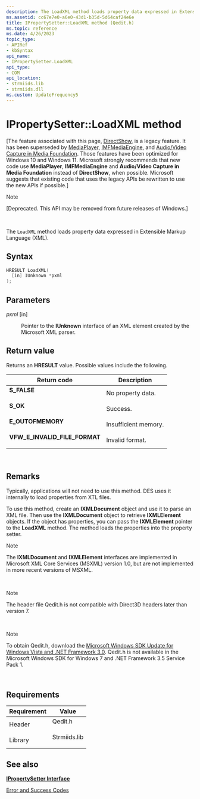 ```yaml
---
description: The LoadXML method loads property data expressed in Extensible Markup Language (XML).
ms.assetid: cc67e7e0-a6e0-43d1-b35d-5d64caf24e6e
title: IPropertySetter::LoadXML method (Qedit.h)
ms.topic: reference
ms.date: 4/26/2023
topic_type: 
- APIRef
- kbSyntax
api_name: 
- IPropertySetter.LoadXML
api_type: 
- COM
api_location: 
- strmiids.lib
- strmiids.dll
ms.custom: UpdateFrequency5
---
```


# IPropertySetter::LoadXML method

\[The feature associated with this page, [DirectShow](/windows/win32/directshow/directshow), is a legacy feature. It has been superseded by [MediaPlayer](/uwp/api/Windows.Media.Playback.MediaPlayer), [IMFMediaEngine](/windows/win32/api/mfmediaengine/nn-mfmediaengine-imfmediaengine), and [Audio/Video Capture in Media Foundation](windows/win32/medfound/audio-video-capture-in-media-foundation). Those features have been optimized for Windows 10 and Windows 11. Microsoft strongly recommends that new code use **MediaPlayer**, **IMFMediaEngine** and **Audio/Video Capture in Media Foundation** instead of **DirectShow**, when possible. Microsoft suggests that existing code that uses the legacy APIs be rewritten to use the new APIs if possible.\]

> [!Note]  
> \[Deprecated. This API may be removed from future releases of Windows.\]

 

The `LoadXML` method loads property data expressed in Extensible Markup Language (XML).

## Syntax


```C++
HRESULT LoadXML(
  [in] IUnknown *pxml
);
```



## Parameters

<dl> <dt>

*pxml* \[in\]
</dt> <dd>

Pointer to the **IUnknown** interface of an XML element created by the Microsoft XML parser.

</dd> </dl>

## Return value

Returns an **HRESULT** value. Possible values include the following.



| Return code                                                                                                  | Description                     |
|--------------------------------------------------------------------------------------------------------------|---------------------------------|
| <dl> <dt>**S\_FALSE**</dt> </dl>                      | No property data.<br/>    |
| <dl> <dt>**S\_OK**</dt> </dl>                         | Success.<br/>             |
| <dl> <dt>**E\_OUTOFMEMORY**</dt> </dl>                | Insufficient memory.<br/> |
| <dl> <dt>**VFW\_E\_INVALID\_FILE\_FORMAT**</dt> </dl> | Invalid format.<br/>      |



 

## Remarks

Typically, applications will not need to use this method. DES uses it internally to load properties from XTL files.

To use this method, create an **IXMLDocument** object and use it to parse an XML file. Then use the **IXMLDocument** object to retrieve **IXMLElement** objects. If the object has properties, you can pass the **IXMLElement** pointer to the **LoadXML** method. The method loads the properties into the property setter.

> [!Note]  
> The **IXMLDocument** and **IXMLElement** interfaces are implemented in Microsoft XML Core Services (MSXML) version 1.0, but are not implemented in more recent versions of MSXML.

 

> [!Note]  
> The header file Qedit.h is not compatible with Direct3D headers later than version 7.

 

> [!Note]  
> To obtain Qedit.h, download the [Microsoft Windows SDK Update for Windows Vista and .NET Framework 3.0](https://msdn.microsoft.com/windowsvista/bb980924.aspx). Qedit.h is not available in the Microsoft Windows SDK for Windows 7 and .NET Framework 3.5 Service Pack 1.

 

## Requirements



| Requirement | Value |
|--------------------|-----------------------------------------------------------------------------------------|
| Header<br/>  | <dl> <dt>Qedit.h</dt> </dl>      |
| Library<br/> | <dl> <dt>Strmiids.lib</dt> </dl> |



## See also

<dl> <dt>

[**IPropertySetter Interface**](ipropertysetter.md)
</dt> <dt>

[Error and Success Codes](error-and-success-codes.md)
</dt> </dl>

 

 




